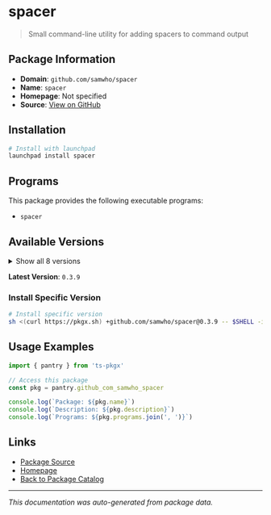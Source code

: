 # spacer

> Small command-line utility for adding spacers to command output

## Package Information

- **Domain**: `github.com/samwho/spacer`
- **Name**: `spacer`
- **Homepage**: Not specified
- **Source**: [View on GitHub](https://github.com/pkgxdev/pantry/tree/main/projects/github.com/samwho/spacer/package.yml)

## Installation

```bash
# Install with launchpad
launchpad install spacer
```

## Programs

This package provides the following executable programs:

- `spacer`

## Available Versions

<details>
<summary>Show all 8 versions</summary>

- `0.3.9`, `0.3.8`, `0.3.7`, `0.3.5`, `0.3.3`
- `0.3.2`, `0.3.1`, `0.3.0`

</details>

**Latest Version**: `0.3.9`

### Install Specific Version

```bash
# Install specific version
sh <(curl https://pkgx.sh) +github.com/samwho/spacer@0.3.9 -- $SHELL -i
```

## Usage Examples

```typescript
import { pantry } from 'ts-pkgx'

// Access this package
const pkg = pantry.github_com_samwho_spacer

console.log(`Package: ${pkg.name}`)
console.log(`Description: ${pkg.description}`)
console.log(`Programs: ${pkg.programs.join(', ')}`)
```

## Links

- [Package Source](https://github.com/pkgxdev/pantry/tree/main/projects/github.com/samwho/spacer/package.yml)
- [Homepage](#)
- [Back to Package Catalog](../package-catalog.md)

---

*This documentation was auto-generated from package data.*
